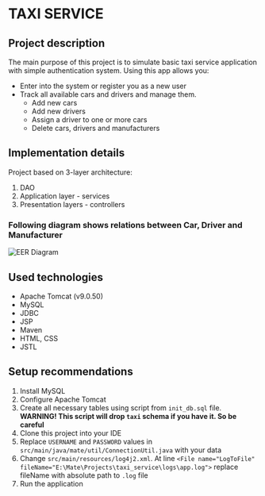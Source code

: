 # TAXI SERVICE
## Project description
   The main purpose of this project is to simulate basic taxi service application with simple authentication system. Using this app allows you:
   * Enter into the system or register you as a new user
   * Track all available cars and drivers and manage them. 
     * Add new cars
     * Add new drivers
     * Assign a driver to one or more cars
     * Delete cars, drivers and manufacturers
## Implementation details
   Project based on 3-layer architecture:
   1. DAO
   2. Application layer - services
   3. Presentation layers - controllers
### Following diagram shows relations between Car, Driver and Manufacturer
   ![EER Diagram](https://i.ibb.co/zGMzkWs/Screenshot-16.jpg)
## Used technologies
   * Apache Tomcat (v9.0.50)
   * MySQL
   * JDBC
   * JSP
   * Maven
   * HTML, CSS
   * JSTL
## Setup recommendations
   1. Install MySQL
   2. Configure Apache Tomcat
   3. Create all necessary tables using script from `init_db.sql` file.
      **WARNING! This script will drop `taxi` schema if you have it. So be careful**
   4. Clone this project into your IDE
   5. Replace `USERNAME` and `PASSWORD` values in `src/main/java/mate/util/ConnectionUtil.java` with your data
   6. Change `src/main/resources/log4j2.xml`. At line `<File name="LogToFile" fileName="E:\Mate\Projects\taxi_service\logs\app.log">` 
replace fileName with absolute path to `.log` file
   7. Run the application


